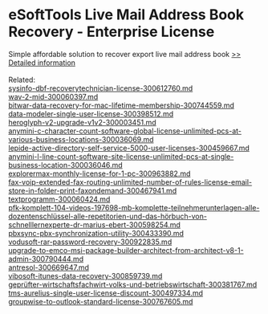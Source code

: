 # eSoftTools Live Mail Address Book Recovery - Enterprise License
Simple affordable solution to recover export live mail address book
[>> Detailed information](https://secure.shareit.com/shareit/product.html?productid=300877670&affiliateid=200057808)<br/><br/>Related:
<br />[sysinfo-dbf-recoverytechnician-license-300612760.md](https://github.com/downloadplanet/downloadplanet/blob/main/sysinfo-dbf-recoverytechnician-license-300612760.md)<br />[wav-2-mid-300060397.md](https://github.com/downloadplanet/downloadplanet/blob/main/wav-2-mid-300060397.md)<br />[bitwar-data-recovery-for-mac-lifetime-membership-300744559.md](https://github.com/downloadplanet/downloadplanet/blob/main/bitwar-data-recovery-for-mac-lifetime-membership-300744559.md)<br />[data-modeler-single-user-license-300398512.md](https://github.com/downloadplanet/downloadplanet/blob/main/data-modeler-single-user-license-300398512.md)<br />[heroglyph-v2-upgrade-v1v2-300003451.md](https://github.com/downloadplanet/downloadplanet/blob/main/heroglyph-v2-upgrade-v1v2-300003451.md)<br />[anymini-c-character-count-software-global-license-unlimited-pcs-at-various-business-locations-300036069.md](https://github.com/downloadplanet/downloadplanet/blob/main/anymini-c-character-count-software-global-license-unlimited-pcs-at-various-business-locations-300036069.md)<br />[lepide-active-directory-self-service-5000-user-licenses-300459667.md](https://github.com/downloadplanet/downloadplanet/blob/main/lepide-active-directory-self-service-5000-user-licenses-300459667.md)<br />[anymini-l-line-count-software-site-license-unlimited-pcs-at-single-business-location-300036046.md](https://github.com/downloadplanet/downloadplanet/blob/main/anymini-l-line-count-software-site-license-unlimited-pcs-at-single-business-location-300036046.md)<br />[explorermax-monthly-license-for-1-pc-300963882.md](https://github.com/downloadplanet/downloadplanet/blob/main/explorermax-monthly-license-for-1-pc-300963882.md)<br />[fax-voip-extended-fax-routing-unlimited-number-of-rules-license-email-store-in-folder-print-faxondemand-300467941.md](https://github.com/downloadplanet/downloadplanet/blob/main/fax-voip-extended-fax-routing-unlimited-number-of-rules-license-email-store-in-folder-print-faxondemand-300467941.md)<br />[textprogramm-300060424.md](https://github.com/downloadplanet/downloadplanet/blob/main/textprogramm-300060424.md)<br />[pfk-komplett-104-videos-197698-mb-komplette-teilnehmerunterlagen-alle-dozentenschlüssel-alle-repetitorien-und-das-hörbuch-von-schnelllernexperte-dr-marius-ebert-300598254.md](https://github.com/downloadplanet/downloadplanet/blob/main/pfk-komplett-104-videos-197698-mb-komplette-teilnehmerunterlagen-alle-dozentenschlüssel-alle-repetitorien-und-das-hörbuch-von-schnelllernexperte-dr-marius-ebert-300598254.md)<br />[pbxsync-pbx-synchronization-utility-300433390.md](https://github.com/downloadplanet/downloadplanet/blob/main/pbxsync-pbx-synchronization-utility-300433390.md)<br />[vodusoft-rar-password-recovery-300922835.md](https://github.com/downloadplanet/downloadplanet/blob/main/vodusoft-rar-password-recovery-300922835.md)<br />[upgrade-to-emco-msi-package-builder-architect-from-architect-v8-1-admin-300790444.md](https://github.com/downloadplanet/downloadplanet/blob/main/upgrade-to-emco-msi-package-builder-architect-from-architect-v8-1-admin-300790444.md)<br />[antresol-300669647.md](https://github.com/downloadplanet/downloadplanet/blob/main/antresol-300669647.md)<br />[vibosoft-itunes-data-recovery-300859739.md](https://github.com/downloadplanet/downloadplanet/blob/main/vibosoft-itunes-data-recovery-300859739.md)<br />[geprüfter-wirtschaftsfachwirt-volks-und-betriebswirtschaft-300381767.md](https://github.com/downloadplanet/downloadplanet/blob/main/geprüfter-wirtschaftsfachwirt-volks-und-betriebswirtschaft-300381767.md)<br />[tms-aurelius-single-user-license-discount-300497334.md](https://github.com/downloadplanet/downloadplanet/blob/main/tms-aurelius-single-user-license-discount-300497334.md)<br />[groupwise-to-outlook-standard-license-300767605.md](https://github.com/downloadplanet/downloadplanet/blob/main/groupwise-to-outlook-standard-license-300767605.md)